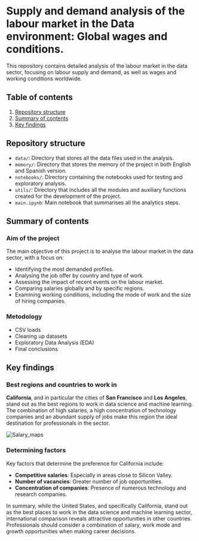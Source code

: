 # **Supply and demand analysis of the labour market in the Data environment: Global wages and conditions**.

This repository contains detailed analysis of the labour market in the data sector, focusing on labour supply and demand, as well as wages and working conditions worldwide.

## **Table of contents**   
1. [Repository structure](#id1)
2. [Summary of contents](#id2)
3. [Key findings](#id3)

## Repository structure <a name="id1"></a>
- `data/`: Directory that stores all the data files used in the analysis.
- `memory/`: Directory that stores the memory of the project in both English and Spanish version.
- `notebooks/`: Directory containing the notebooks used for testing and exploratory analysis.
- `utils/`: Directory that includes all the modules and auxiliary functions created for the development of the project.
- `main.ipynb`: Main notebook that summarises all the analytics steps.

## Summary of contents <a name="id2"></a>
### Aim of the project
The main objective of this project is to analyse the labour market in the data sector, with a focus on:

- Identifying the most demanded profiles.
- Analysing the job offer by country and type of work.
- Assessing the impact of recent events on the labour market.
- Comparing salaries globally and by specific regions.
- Examining working conditions, including the mode of work and the size of hiring companies.

### Metodology

- CSV loads
- Cleaning up datasets
- Exploratory Data Analysis (EDA)
- Final conclusions

## Key findings <a name="id3"></a>

### Best regions and countries to work in
**California**, and in particular the cities of **San Francisco** and **Los Angeles**, stand out as the best regions to work in data science and machine learning. The combination of high salaries, a high concentration of technology companies and an abundant supply of jobs make this region the ideal destination for professionals in the sector.

![Salary_maps](https://github.com/user-attachments/assets/190f582c-f241-49e1-95cc-8775af254f31)

 ### Determining factors
 Key factors that determine the preference for California include:
 - **Competitive salaries**: Especially in areas close to Silicon Valley.
 - **Number of vacancies**: Greater number of job opportunities.
 - **Concentration of companies**: Presence of numerous technology and research companies.
   
In summary, while the United States, and specifically California, stand out as the best places to work in the data science and machine learning sector, international comparison reveals attractive opportunities in other countries. Professionals should consider a combination of salary, work mode and growth opportunities when making career decisions.
